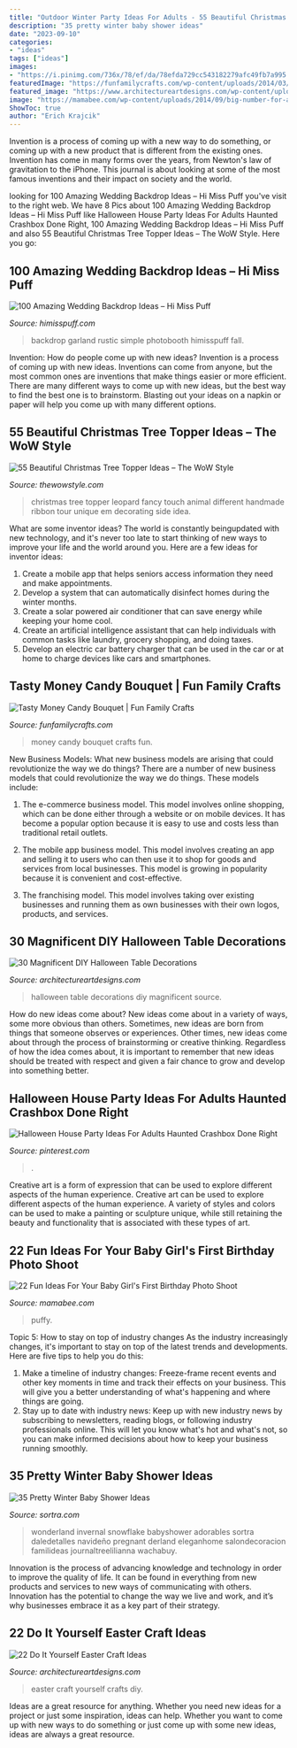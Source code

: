 ```yaml
---
title: "Outdoor Winter Party Ideas For Adults - 55 Beautiful Christmas Tree Topper Ideas – The Wow Style"
description: "35 pretty winter baby shower ideas"
date: "2023-09-10"
categories:
- "ideas"
tags: ["ideas"]
images:
- "https://i.pinimg.com/736x/78/ef/da/78efda729cc543182279afc49fb7a995.jpg"
featuredImage: "https://funfamilycrafts.com/wp-content/uploads/2014/03/money_candy_bouquet.jpg"
featured_image: "https://www.architectureartdesigns.com/wp-content/uploads/2013/03/Easy-Easter-DIY-Crafts-Egg-Center-Piece-How-To.jpg"
image: "https://mamabee.com/wp-content/uploads/2014/09/big-number-for-a-big-girl.jpg"
ShowToc: true
author: "Erich Krajcik"
---
```



Invention is a process of coming up with a new way to do something, or coming up with a new product that is different from the existing ones. Invention has come in many forms over the years, from Newton's law of gravitation to the iPhone. This journal is about looking at some of the most famous inventions and their impact on society and the world.

	

		
looking for 100 Amazing Wedding Backdrop Ideas – Hi Miss Puff you've visit to the right web. We have 8 Pics about 100 Amazing Wedding Backdrop Ideas – Hi Miss Puff like Halloween House Party Ideas For Adults Haunted Crashbox Done Right, 100 Amazing Wedding Backdrop Ideas – Hi Miss Puff and also 55 Beautiful Christmas Tree Topper Ideas – The WoW Style. Here you go:
		
    
## 100 Amazing Wedding Backdrop Ideas – Hi Miss Puff

<img loading=lazy src="http://www.himisspuff.com/wp-content/uploads/2016/06/Rustic-Garland-wedding-backdrop.jpg" onerror="this.onerror=null;this.src='https://tse3.mm.bing.net/th?id=OIP.kwgwyMp1kxtF38juloT5DAHaLH&amp;pid=15.1';" alt="100 Amazing Wedding Backdrop Ideas – Hi Miss Puff">

_Source: himisspuff.com_

>backdrop garland rustic simple photobooth himisspuff fall. 

	

Invention: How do people come up with new ideas?
Invention is a process of coming up with new ideas. Inventions can come from anyone, but the most common ones are inventions that make things easier or more efficient. There are many different ways to come up with new ideas, but the best way to find the best one is to brainstorm. Blasting out your ideas on a napkin or paper will help you come up with many different options.

    
## 55 Beautiful Christmas Tree Topper Ideas – The WoW Style

<img loading=lazy src="http://thewowstyle.com/wp-content/uploads/2014/11/554.jpg" onerror="this.onerror=null;this.src='https://tse4.mm.bing.net/th?id=OIP.NuZ9BB3Gbsa51AD9t2RFAQHaLG&amp;pid=15.1';" alt="55 Beautiful Christmas Tree Topper Ideas – The WoW Style">

_Source: thewowstyle.com_

>christmas tree topper leopard fancy touch animal different handmade ribbon tour unique em decorating side idea. 

	

What are some inventor ideas?
The world is constantly beingupdated with new technology, and it's never too late to start thinking of new ways to improve your life and the world around you. Here are a few ideas for inventor ideas: 
1. Create a mobile app that helps seniors access information they need and make appointments. 
2. Develop a system that can automatically disinfect homes during the winter months. 
3. Create a solar powered air conditioner that can save energy while keeping your home cool. 
4. Create an artificial intelligence assistant that can help individuals with common tasks like laundry, grocery shopping, and doing taxes. 
5. Develop an electric car battery charger that can be used in the car or at home to charge devices like cars and smartphones.

    
## Tasty Money Candy Bouquet | Fun Family Crafts

<img loading=lazy src="https://funfamilycrafts.com/wp-content/uploads/2014/03/money_candy_bouquet.jpg" onerror="this.onerror=null;this.src='https://tse3.mm.bing.net/th?id=OIP.gtxY_mVDYF_763UTx4rMZwHaI5&amp;pid=15.1';" alt="Tasty Money Candy Bouquet | Fun Family Crafts">

_Source: funfamilycrafts.com_

>money candy bouquet crafts fun. 

	

New Business Models: What new business models are arising that could revolutionize the way we do things?
There are a number of new business models that could revolutionize the way we do things. These models include:
1. The e-commerce business model. This model involves online shopping, which can be done either through a website or on mobile devices. It has become a popular option because it is easy to use and costs less than traditional retail outlets.

2. The mobile app business model. This model involves creating an app and selling it to users who can then use it to shop for goods and services from local businesses. This model is growing in popularity because it is convenient and cost-effective.

3. The franchising model. This model involves taking over existing businesses and running them as own businesses with their own logos, products, and services.

    
## 30 Magnificent DIY Halloween Table Decorations

<img loading=lazy src="http://www.architectureartdesigns.com/wp-content/uploads/2013/09/1439.jpg" onerror="this.onerror=null;this.src='https://tse3.mm.bing.net/th?id=OIP.158fWRo3A7nt5zPrNVkYwQHaLH&amp;pid=15.1';" alt="30 Magnificent DIY Halloween Table Decorations">

_Source: architectureartdesigns.com_

>halloween table decorations diy magnificent source. 

	

How do new ideas come about?
New ideas come about in a variety of ways, some more obvious than others. Sometimes, new ideas are born from things that someone observes or experiences. Other times, new ideas come about through the process of brainstorming or creative thinking. Regardless of how the idea comes about, it is important to remember that new ideas should be treated with respect and given a fair chance to grow and develop into something better.

    
## Halloween House Party Ideas For Adults Haunted Crashbox Done Right

<img loading=lazy src="https://i.pinimg.com/736x/78/ef/da/78efda729cc543182279afc49fb7a995.jpg" onerror="this.onerror=null;this.src='https://tse4.mm.bing.net/th?id=OIP.pevazhNWYoEIPjIvQWtmBgHaLH&amp;pid=15.1';" alt="Halloween House Party Ideas For Adults Haunted Crashbox Done Right">

_Source: pinterest.com_

>. 

	

Creative art is a form of expression that can be used to explore different aspects of the human experience.
Creative art can be used to explore different aspects of the human experience. A variety of styles and colors can be used to make a painting or sculpture unique, while still retaining the beauty and functionality that is associated with these types of art.

    
## 22 Fun Ideas For Your Baby Girl&#039;s First Birthday Photo Shoot

<img loading=lazy src="https://mamabee.com/wp-content/uploads/2014/09/big-number-for-a-big-girl.jpg" onerror="this.onerror=null;this.src='https://tse4.mm.bing.net/th?id=OIP.Oe6LhJlPcqSa2mMVG7NvVwHaLH&amp;pid=15.1';" alt="22 Fun Ideas For Your Baby Girl&#039;s First Birthday Photo Shoot">

_Source: mamabee.com_

>puffy. 

	

Topic 5: How to stay on top of industry changes
As the industry increasingly changes, it's important to stay on top of the latest trends and developments. Here are five tips to help you do this:
1. Make a timeline of industry changes: Freeze-frame recent events and other key moments in time and track their effects on your business. This will give you a better understanding of what's happening and where things are going.
2. Stay up to date with industry news: Keep up with new industry news by subscribing to newsletters, reading blogs, or following industry professionals online. This will let you know what's hot and what's not, so you can make informed decisions about how to keep your business running smoothly.

    
## 35 Pretty Winter Baby Shower Ideas

<img loading=lazy src="https://www.sortra.com/wp-content/uploads/2015/01/winter-baby-shower-ideas58.jpg" onerror="this.onerror=null;this.src='https://tse3.mm.bing.net/th?id=OIP.UrRghqtCCewxpq8qMpUzkgHaE9&amp;pid=15.1';" alt="35 Pretty Winter Baby Shower Ideas">

_Source: sortra.com_

>wonderland invernal snowflake babyshower adorables sortra daledetalles navideño pregnant derland eleganhome salondecoracion familideas journaltreelilianna wachabuy. 

	

Innovation is the process of advancing knowledge and technology in order to improve the quality of life. It can be found in everything from new products and services to new ways of communicating with others. Innovation has the potential to change the way we live and work, and it’s why businesses embrace it as a key part of their strategy.

    
## 22 Do It Yourself Easter Craft Ideas

<img loading=lazy src="https://www.architectureartdesigns.com/wp-content/uploads/2013/03/Easy-Easter-DIY-Crafts-Egg-Center-Piece-How-To.jpg" onerror="this.onerror=null;this.src='https://tse1.mm.bing.net/th?id=OIP.3OCKz07_gTnaUzxNzhmjwgHaTv&amp;pid=15.1';" alt="22 Do It Yourself Easter Craft Ideas">

_Source: architectureartdesigns.com_

>easter craft yourself crafts diy. 

	

Ideas are a great resource for anything. Whether you need new ideas for a project or just some inspiration, ideas can help. Whether you want to come up with new ways to do something or just come up with some new ideas, ideas are always a great resource.

